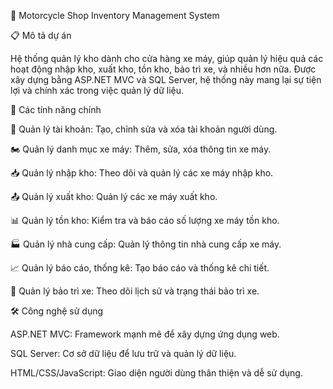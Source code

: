 🚀 Motorcycle Shop Inventory Management System

📋 Mô tả dự án

Hệ thống quản lý kho dành cho cửa hàng xe máy, giúp quản lý hiệu quả các hoạt động nhập kho, xuất kho, tồn kho, bảo trì xe, và nhiều hơn nữa. Được xây dựng bằng ASP.NET MVC và SQL Server, hệ thống này mang lại sự tiện lợi và chính xác trong việc quản lý dữ liệu.

🌟 Các tính năng chính

👤 Quản lý tài khoản: Tạo, chỉnh sửa và xóa tài khoản người dùng.

🏍️ Quản lý danh mục xe máy: Thêm, sửa, xóa thông tin xe máy.

📥 Quản lý nhập kho: Theo dõi và quản lý các xe máy nhập kho.

📤 Quản lý xuất kho: Quản lý các xe máy xuất kho.

📊 Quản lý tồn kho: Kiểm tra và báo cáo số lượng xe máy tồn kho.

🏭 Quản lý nhà cung cấp: Quản lý thông tin nhà cung cấp xe máy.

📈 Quản lý báo cáo, thống kê: Tạo báo cáo và thống kê chi tiết.

🔧 Quản lý bảo trì xe: Theo dõi lịch sử và trạng thái bảo trì xe.

🛠️ Công nghệ sử dụng

ASP.NET MVC: Framework mạnh mẽ để xây dựng ứng dụng web.

SQL Server: Cơ sở dữ liệu để lưu trữ và quản lý dữ liệu.

HTML/CSS/JavaScript: Giao diện người dùng thân thiện và dễ sử dụng.
